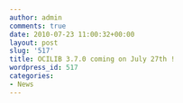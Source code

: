 ```yaml
---
author: admin
comments: true
date: 2010-07-23 11:00:32+00:00
layout: post
slug: '517'
title: OCILIB 3.7.0 coming on July 27th !
wordpress_id: 517
categories:
- News
---
```


